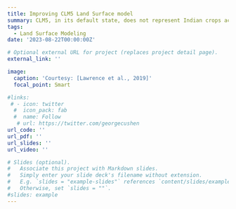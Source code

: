 ```yaml
---
title: Improving CLM5 Land Surface model
summary: CLM5, in its default state, does not represent Indian crops accurately. I am improving the representation of major Indian crops, spring wheat and rice, in CLM5. 
tags:
  - Land Surface Modeling
date: '2023-08-22T00:00:00Z'

# Optional external URL for project (replaces project detail page).
external_link: ''

image:
  caption: 'Courtesy: [Lawrence et al., 2019]'
  focal_point: Smart

#links:
 # - icon: twitter
  #  icon_pack: fab
  #  name: Follow
   # url: https://twitter.com/georgecushen
url_code: ''
url_pdf: ''
url_slides: ''
url_video: ''

# Slides (optional).
#   Associate this project with Markdown slides.
#   Simply enter your slide deck's filename without extension.
#   E.g. `slides = "example-slides"` references `content/slides/example-slides.md`.
#   Otherwise, set `slides = ""`.
#slides: example
---
```

